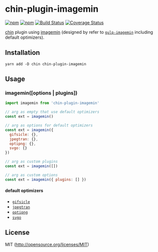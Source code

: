 # chin-plugin-imagemin

[![npm](https://img.shields.io/npm/v/chin-plugin-imagemin.svg?style=flat-square)](https://www.npmjs.com/package/chin-plugin-imagemin)
[![npm](https://img.shields.io/npm/dm/chin-plugin-imagemin.svg?style=flat-square)](https://www.npmjs.com/package/chin-plugin-imagemin)
[![Build Status](https://img.shields.io/travis/kthjm/chin-plugin-imagemin.svg?style=flat-square)](https://travis-ci.org/kthjm/chin-plugin-imagemin)
[![Coverage Status](https://img.shields.io/codecov/c/github/kthjm/chin-plugin-imagemin.svg?style=flat-square)](https://codecov.io/github/kthjm/chin-plugin-imagemin)

[chin](https://github.com/kthjm/chin) plugin using [imagemin](https://github.com/imagemin/imagemin) (designed by refer to [`gulp-imagemin`](https://github.com/sindresorhus/gulp-imagemin) including default optimizers).

## Installation
```shell
yarn add -D chin chin-plugin-imagemin
```

## Usage

### imagemin([options | plugins])

```js
import imagemin from 'chin-plugin-imagemin'

// arg as empty that use default optimizers
const ext = imagemin()

// arg as options for default optimizers
const ext = imagemin({
  gifsicle: {},
  jpegtran: {},
  optipng: {},
  svgo: {}
})

// arg as custom plugins
const ext = imagemin([])

// arg as custom options
const ext = imagemin({ plugins: [] })
```

#### default optimizers
- [`gifsicle`](https://github.com/imagemin/imagemin-gifsicle)
- [`jpegtran`](https://github.com/imagemin/imagemin-jpegtran)
- [`optipng`](https://github.com/imagemin/imagemin-optipng)
- [`svgo`](https://github.com/imagemin/imagemin-svgo)

## License
MIT (http://opensource.org/licenses/MIT)
